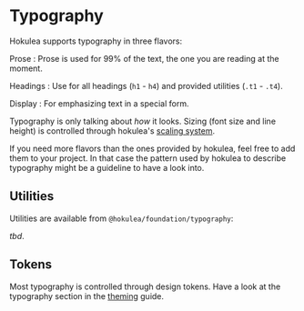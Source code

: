 # Typography

Hokulea supports typography in three flavors:

Prose
: Prose is used for 99% of the text, the one you are reading at the moment.

Headings
: Use for all headings (`h1` - `h4`) and provided utilities (`.t1` - `.t4`).

Display
: For emphasizing text in a special form.

Typography is only talking about _how_ it looks. Sizing (font size and line
height) is controlled through hokulea's [scaling system](./scale.md).

If you need more flavors than the ones provided by hokulea, feel free to add them to
your project. In that case the pattern used by hokulea to describe typography
might be a guideline to have a look into.

## Utilities

Utilities are available from `@hokulea/foundation/typography`:

_tbd_.

## Tokens

Most typography is controlled through design tokens. Have a look at the
typography section in the [theming](../guides/theming.md) guide.

